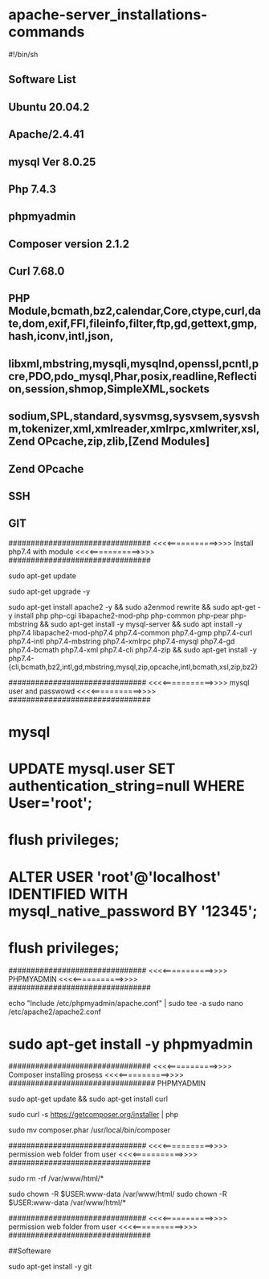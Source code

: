 # apache-server_installations-commands

#!/bin/sh


## Software  List
## Ubuntu 20.04.2
## Apache/2.4.41
## mysql Ver 8.0.25
## Php 7.4.3
## phpmyadmin
## Composer version 2.1.2
## Curl 7.68.0 
## PHP Module,bcmath,bz2,calendar,Core,ctype,curl,date,dom,exif,FFI,fileinfo,filter,ftp,gd,gettext,gmp,hash,iconv,intl,json,
## libxml,mbstring,mysqli,mysqlnd,openssl,pcntl,pcre,PDO,pdo_mysql,Phar,posix,readline,Reflection,session,shmop,SimpleXML,sockets
## sodium,SPL,standard,sysvmsg,sysvsem,sysvshm,tokenizer,xml,xmlreader,xmlrpc,xmlwriter,xsl,Zend OPcache,zip,zlib,[Zend Modules]
## Zend OPcache
## SSH
## GIT

################################ <<<<===========>>>> Install php7.4 with module 	<<<<===========>>>> ################################

sudo apt-get update

sudo apt-get upgrade -y

sudo apt-get install apache2 -y && sudo a2enmod rewrite && sudo apt-get -y install php php-cgi libapache2-mod-php php-common php-pear php-mbstring && sudo apt-get install -y mysql-server && sudo apt install -y php7.4 libapache2-mod-php7.4 php7.4-common php7.4-gmp php7.4-curl php7.4-intl php7.4-mbstring php7.4-xmlrpc php7.4-mysql php7.4-gd php7.4-bcmath php7.4-xml php7.4-cli php7.4-zip && sudo apt-get install -y php7.4-{cli,bcmath,bz2,intl,gd,mbstring,mysql,zip,opcache,intl,bcmath,xsl,zip,bz2}

############################### <<<<===========>>>> mysql user and passwowd 		<<<<===========>>>> ################################

# mysql

# UPDATE mysql.user SET authentication_string=null WHERE User='root';
# flush privileges;
# ALTER USER 'root'@'localhost' IDENTIFIED WITH mysql_native_password BY '12345';
# flush privileges;


############################### <<<<===========>>>> PHPMYADMIN 		<<<<===========>>>> ################################

echo "Include /etc/phpmyadmin/apache.conf" | sudo tee -a sudo nano /etc/apache2/apache2.conf
# sudo apt-get install -y phpmyadmin

################################ <<<<===========>>>> Composer installing prosess 	<<<<===========>>>> ################################# PHPMYADMIN

sudo apt-get update && sudo apt-get install curl 

sudo curl -s https://getcomposer.org/installer | php 

sudo mv composer.phar /usr/local/bin/composer

############################### <<<<===========>>>> permission web folder from user <<<<===========>>>> ################################

sudo rm -rf /var/www/html/*

sudo chown -R $USER:www-data /var/www/html/
sudo chown -R $USER:www-data /var/www/html/*

############################### <<<<===========>>>> permission web folder from user <<<<===========>>>> ################################

##Softeware

sudo apt-get install -y git
